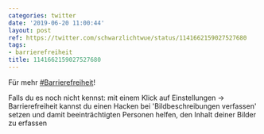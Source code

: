 ```yaml
---
categories: twitter
date: '2019-06-20 11:00:44'
layout: post
ref: https://twitter.com/schwarzlichtwue/status/1141662159027527680
tags:
- barrierefreiheit
title: 1141662159027527680
---
```

Für mehr [#Barrierefreiheit](/t/barrierefreiheit)!

Falls du es noch nicht kennst: mit einem Klick auf Einstellungen -&gt; Barrierefreiheit kannst du einen Hacken bei 'Bildbeschreibungen verfassen' setzen und damit beeinträchtigten Personen helfen, den Inhalt deiner Bilder zu erfassen